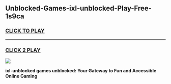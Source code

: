 
## Unblocked-Games-ixl-unblocked-Play-Free-1s9ca
<h3>
<a href="https://premium76.site?title=ixl-unblocked&ref=18A1">CLICK TO PLAY</a></h3>
<hr>

<h3>
<a href="https://premium76.site?title=ixl-unblocked&ref=18A1">CLICK 2 PLAY</a>
  
</h3>

<a href="https://premium76.site?title=ixl-unblocked&ref=18A1"><img src="https://clearcache.store/games.png"></a>


**ixl-unblocked games unblocked: Your Gateway to Fun and Accessible Online Gaming**
